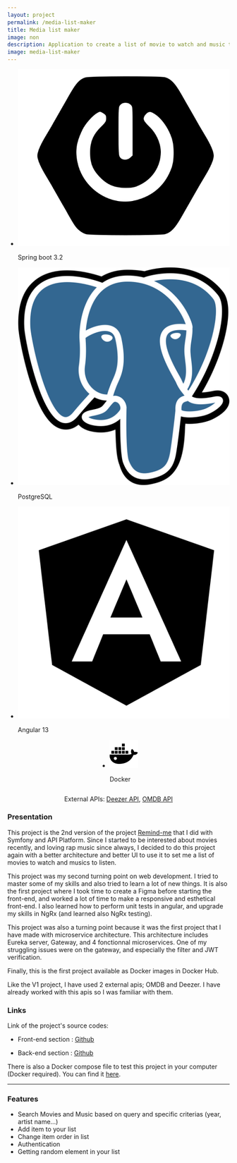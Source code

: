```yaml
---
layout: project 
permalink: /media-list-maker
title: Media list maker
image: non 
description: Application to create a list of movie to watch and music to listen
image: media-list-maker
---
```


<ul style="display: flex;flex-wrap: wrap;justify-content: center;">
    <li class="language">
        <img src="/assets/images/skills/technologies/back-end/spring.svg" alt="">
        <p>Spring boot 3.2</p>
    </li>
    <li class="language">
        <img src="/assets/images/skills/technologies/back-end/postgresql.svg" alt="">
        <p>PostgreSQL</p>
    </li>
    <li class="language">
        <img src="/assets/images/skills/technologies/front-end/angular.svg" alt="">
        <p>Angular 13</p>
    </li>
    <li class="language">
        <img src="/assets/images/skills/technologies/environment/docker.svg" alt="">
        <p>Docker</p>
    </li>
</ul>

<p style="text-align:center;">External APIs: <a href="https://developers.deezer.com/guidelines/getting_started">Deezer API</a>, <a href="https://www.omdbapi.com">OMDB API</a></p>


<h3>Presentation</h3>
<p>This project is the 2nd version of the project <a href="/remind-me">Remind-me</a> that I did with Symfony and API Platform. Since I started to be interested about movies recently, and loving rap music since always, I decided to do this project again with a better architecture and better UI to use it to set me a list of movies to watch and musics to listen.</p>
<p>This project was my second turning point on web development. I tried to master some of my skills and also tried to learn a lot of new things. It is also the first project where I took time to create a Figma before starting the front-end, and worked a lot of time to make a responsive and esthetical front-end. I also learned how to perform unit tests in angular, and upgrade my skills in NgRx (and learned also NgRx testing).</p>
<p>This project was also a turning point because it was the first project that I have made with microservice architecture. This architecture includes Eureka server, Gateway, and 4 fonctionnal microservices. One of my struggling issues were on the gateway, and especially the filter and JWT verification.</p>
<p>Finally, this is the first project available as Docker images in Docker Hub.</p>
<p>Like the V1 project, I have used 2 external apis; OMDB and Deezer. I have already worked with this apis so I was familiar with them.</p>

<h3>Links</h3>
<p>Link of the project's source codes:</p>
<ul>
    <li>
        <p><i class="icon solid fa-desktop"></i>  Front-end section : <a href="https://github.com/AlexandreRavichandran/media-list-maker-frontend" target="_blank" class="icon brands fa-github"><span class="label">Github</span></a></p>
    </li>
    <li>
        <p><i class="icon solid fa-server"></i> Back-end section : <a href="https://github.com/AlexandreRavichandran/media-list-maker-backend" target="_blank" class="icon brands fa-github"><span class="label">Github</span></a></p>
    </li>
</ul>
<p>There is also a Docker compose file to test this project in your computer (Docker required). You can find it <a href="https://github.com/AlexandreRavichandran/media-list-maker-backend/blob/master/service-parent/docker-compose.yml">here</a>.</p>
<hr />
<h3> Features </h3>
<ul>
    <li>Search Movies and Music based on query and specific criterias (year, artist name...)</li>
    <li>Add item to your list</li>
    <li>Change item order in list</li>
    <li>Authentication</li>
    <li>Getting random element in your list</li>
</ul>